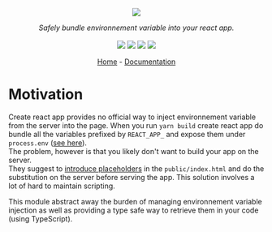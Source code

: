 <p align="center">
    <img src="https://user-images.githubusercontent.com/6702424/111043291-087c3d80-8442-11eb-8079-176d87c733a3.png">  
</p>
<p align="center">
    <i>Safely bundle environnement variable into your react app.</i>
    <br>
    <br>
    <img src="https://github.com/garronej/embed-react-app-envs/workflows/ci/badge.svg?branch=main">
    <img src="https://img.shields.io/bundlephobia/minzip/embed-react-app-envs">
    <img src="https://img.shields.io/npm/dw/embed-react-app-envs">
    <img src="https://img.shields.io/npm/l/embed-react-app-envs">
</p>
<p align="center">
  <a href="https://github.com/garronej/embed-react-app-envs">Home</a>
  -
  <a href="https://github.com/garronej/embed-react-app-envs">Documentation</a>
</p>

# Motivation

Create react app provides no official way to inject environnement variable from the server into the page. 
When you run `yarn build` create react app do bundle all the variables prefixed by `REACT_APP_`
and expose them under `process.env` ([see here](https://create-react-app.dev/docs/adding-custom-environment-variables/)).  
The problem, however is that you likely don't want to build your app on the server.  
They suggest to [introduce placeholders](https://create-react-app.dev/docs/title-and-meta-tags/#injecting-data-from-the-server-into-the-page) in the `public/index.html` 
and do the substitution on the server before serving the app. This solution involves a lot of hard to maintain scripting.

This module abstract away the burden of managing environnement variable injection as well as providing a type safe way
to retrieve them in your code (using TypeScript).

